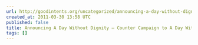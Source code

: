```yaml
---
url: http://goodintents.org/uncategorized/announcing-a-day-without-dignity-counter-campaign-to-a-day-without-shoes
created_at: 2011-03-30 13:58 UTC
published: false
title: Announcing A Day Without Dignity – Counter Campaign to A Day Without Shoes
tags: []
---
```




